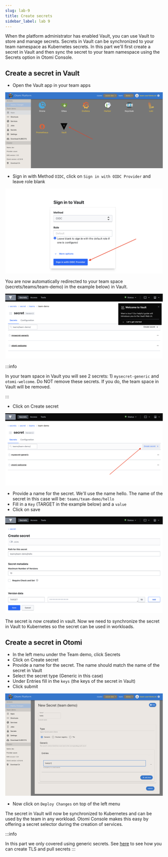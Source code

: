 ```yaml
---
slug: lab-9
title: Create secrets
sidebar_label: lab 9
---
```


When the platform administrator has enabled Vault, you can use Vault to store and manage secrets. Secrets in Vault can be synchronized to your team namespace as Kubernetes secrets. In this part we'll first create a secret in Vault and then sync the secret to your team namespace using the Secrets option in Otomi Console.

## Create a secret in Vault

- Open the Vault app in your team apps

![kubecfg](../../img/team-vault.png)

- Sign in with Method `OIDC`, click on `Sign in with OIDC Provider` and leave role blank

![kubecfg](../../img/vault-oidc.png)

You are now automatically redirected to your team space (secrets/teams/team-demo) in the example below) in Vault.

![kubecfg](../../img/first-login-vault.png)

:::info

In your team space in Vault you will see 2 secrets: 1) `mysecret-generic` and `otomi-welcome`. Do NOT remove these secrets. If you do, the team space in Vault will be removed.

:::

- Click on Create secret

![kubecfg](../../img/create-secret-vault.png)

- Provide a name for the secret. We'll use the name hello. The name of the secret in this case will be: `teams/team-demo/hello`
- Fill in a `Key` (TARGET in the example below) and a `value`
- Click on save

![kubecfg](../../img/create-secret-vault-2.png)

The secret is now created in vault. Now we need to synchronize the secret in Vault to Kubernetes so the secret can be used in workloads.

## Create a secret in Otomi

- In the left menu under the Team demo, click Secrets
- Click on Create secret
- Provide a name for the secret. The name should match the name of the secret in Vault
- Select the secret type (Generic in this case)
- Under Entries fill in the `keys` (the keys of the secret in Vault)
- Click submit

![kubecfg](../../img/otomi-secret.png)

- Now click on `Deploy Changes` on top of the left menu


The secret in Vault will now be synchronized to Kubernetes and can be used by the team in any workload. Otomi Console makes this easy by offering a secret selector during the creation of services.

:::info

In this part we only covered using generic secrets. See [here](../console/secrets) to see how you can create TLS and pull secrets
:::

